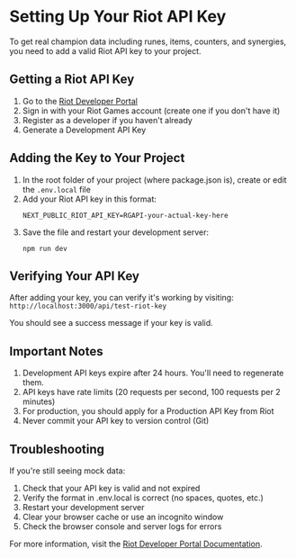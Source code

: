 # Setting Up Your Riot API Key

To get real champion data including runes, items, counters, and synergies, you need to add a valid Riot API key to your project.

## Getting a Riot API Key

1. Go to the [Riot Developer Portal](https://developer.riotgames.com/)
2. Sign in with your Riot Games account (create one if you don't have it)
3. Register as a developer if you haven't already
4. Generate a Development API Key

## Adding the Key to Your Project

1. In the root folder of your project (where package.json is), create or edit the `.env.local` file
2. Add your Riot API key in this format:
   ```
   NEXT_PUBLIC_RIOT_API_KEY=RGAPI-your-actual-key-here
   ```
3. Save the file and restart your development server:
   ```
   npm run dev
   ```

## Verifying Your API Key

After adding your key, you can verify it's working by visiting:
`http://localhost:3000/api/test-riot-key`

You should see a success message if your key is valid.

## Important Notes

1. Development API keys expire after 24 hours. You'll need to regenerate them.
2. API keys have rate limits (20 requests per second, 100 requests per 2 minutes)
3. For production, you should apply for a Production API Key from Riot
4. Never commit your API key to version control (Git)

## Troubleshooting

If you're still seeing mock data:
1. Check that your API key is valid and not expired
2. Verify the format in .env.local is correct (no spaces, quotes, etc.)
3. Restart your development server
4. Clear your browser cache or use an incognito window
5. Check the browser console and server logs for errors

For more information, visit the [Riot Developer Portal Documentation](https://developer.riotgames.com/docs/portal). 